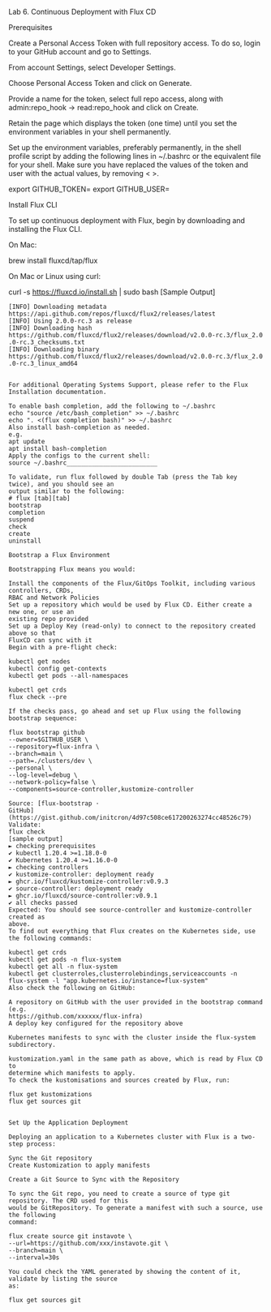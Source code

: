 Lab 6. Continuous Deployment with Flux CD

Prerequisites

Create a Personal Access Token with full repository access. To do so, login to your GitHub
account and go to Settings.

From account Settings, select Developer Settings.

Choose Personal Access Token and click on Generate.

Provide a name for the token, select full repo access, along with admin:repo_hook →
read:repo_hook and click on Create.

Retain the page which displays the token (one time) until you set the environment variables in
your shell permanently.

Set up the environment variables, preferably permanently, in the shell profile script by adding
the following lines in ~/.bashrc or the equivalent file for your shell.
Make sure you have replaced the values of the token and user with the actual values, by
removing < >.

export GITHUB_TOKEN=<your-personal-access-token>
export GITHUB_USER=<your-github-username>

Install Flux CLI

To set up continuous deployment with Flux, begin by downloading and installing the Flux CLI.

On Mac:

brew install fluxcd/tap/flux

On Mac or Linux using curl:

curl -s https://fluxcd.io/install.sh | sudo bash
[Sample Output]
```
[INFO] Downloading metadata
https://api.github.com/repos/fluxcd/flux2/releases/latest
[INFO] Using 2.0.0-rc.3 as release
[INFO] Downloading hash
https://github.com/fluxcd/flux2/releases/download/v2.0.0-rc.3/flux_2.0
.0-rc.3_checksums.txt
[INFO] Downloading binary
https://github.com/fluxcd/flux2/releases/download/v2.0.0-rc.3/flux_2.0
.0-rc.3_linux_amd64


For additional Operating Systems Support, please refer to the Flux Installation documentation.

To enable bash completion, add the following to ~/.bashrc
echo "source /etc/bash_completion" >> ~/.bashrc
echo ". <(flux completion bash)" >> ~/.bashrc
Also install bash-completion as needed.
e.g.
apt update
apt install bash-completion
Apply the configs to the current shell:
source ~/.bashrc_________________________

To validate, run flux followed by double Tab (press the Tab key twice), and you should see an
output similar to the following:
# flux [tab][tab]
bootstrap
completion
suspend
check
create
uninstall

Bootstrap a Flux Environment

Bootstrapping Flux means you would:

Install the components of the Flux/GitOps Toolkit, including various controllers, CRDs,
RBAC and Network Policies
Set up a repository which would be used by Flux CD. Either create a new one, or use an
existing repo provided
Set up a Deploy Key (read-only) to connect to the repository created above so that
FluxCD can sync with it
Begin with a pre-flight check:

kubectl get nodes
kubectl config get-contexts
kubectl get pods --all-namespaces

kubectl get crds
flux check --pre

If the checks pass, go ahead and set up Flux using the following bootstrap sequence:

flux bootstrap github
--owner=$GITHUB_USER \
--repository=flux-infra \
--branch=main \
--path=./clusters/dev \
--personal \
--log-level=debug \
--network-policy=false \
--components=source-controller,kustomize-controller

Source: [flux-bootstrap ·
GitHub](https://gist.github.com/initcron/4d97c508ce617200263274cc48526c79)
Validate:
flux check
[sample output]
► checking prerequisites
✔ kubectl 1.20.4 >=1.18.0-0
✔ Kubernetes 1.20.4 >=1.16.0-0
► checking controllers
✔ kustomize-controller: deployment ready
► ghcr.io/fluxcd/kustomize-controller:v0.9.3
✔ source-controller: deployment ready
► ghcr.io/fluxcd/source-controller:v0.9.1
✔ all checks passed
Expected: You should see source-controller and kustomize-controller created as
above.
To find out everything that Flux creates on the Kubernetes side, use the following commands:

kubectl get crds
kubectl get pods -n flux-system
kubectl get all -n flux-system
kubectl get clusterroles,clusterrolebindings,serviceaccounts -n
flux-system -l "app.kubernetes.io/instance=flux-system"
Also check the following on GitHub:

A repository on GitHub with the user provided in the bootstrap command (e.g.
https://github.com/xxxxxx/flux-infra)
A deploy key configured for the repository above

Kubernetes manifests to sync with the cluster inside the flux-system subdirectory.

kustomization.yaml in the same path as above, which is read by Flux CD to
determine which manifests to apply.
To check the kustomisations and sources created by Flux, run:

flux get kustomizations
flux get sources git


Set Up the Application Deployment

Deploying an application to a Kubernetes cluster with Flux is a two-step process:

Sync the Git repository
Create Kustomization to apply manifests

Create a Git Source to Sync with the Repository

To sync the Git repo, you need to create a source of type git repository. The CRD used for this
would be GitRepository. To generate a manifest with such a source, use the following
command:

flux create source git instavote \
--url=https://github.com/xxx/instavote.git \
--branch=main \
--interval=30s

You could check the YAML generated by showing the content of it, validate by listing the source
as:

flux get sources git